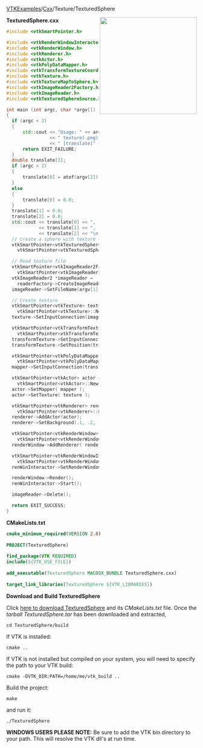 [VTKExamples](/home/)/[Cxx](/Cxx)/Texture/TexturedSphere

<img align="right" src="https://github.com/lorensen/VTKExamples/blob/gh-pages/Testing/Baseline/Texture/TestTexturedSphere.png?raw=true" width="256" />

**TexturedSphere.cxx**
```c++
#include <vtkSmartPointer.h>

#include <vtkRenderWindowInteractor.h>
#include <vtkRenderWindow.h>
#include <vtkRenderer.h>
#include <vtkActor.h>
#include <vtkPolyDataMapper.h>
#include <vtkTransformTextureCoords.h>
#include <vtkTexture.h>
#include <vtkTextureMapToSphere.h>
#include <vtkImageReader2Factory.h>
#include <vtkImageReader.h>
#include <vtkTexturedSphereSource.h>

int main (int argc, char *argv[])
{
  if (argc < 2)
  {
      std::cout << "Usage: " << argv[0]
                << " texture(.png)"
                << " [translate]" <<std::endl;
      return EXIT_FAILURE;
  }
  double translate[3];
  if (argc > 2)
  {
      translate[0] = atof(argv[2]);
  }
  else
  {
      translate[0] = 0.0;
  }
  translate[1] = 0.0;
  translate[2] = 0.0;
  std::cout << translate[0] << ", "
            << translate[1] << ", "
            << translate[2] << "\n";
  // Create a sphere with texture coordinates
  vtkSmartPointer<vtkTexturedSphereSource> source =
    vtkSmartPointer<vtkTexturedSphereSource>::New();

  // Read texture file
  vtkSmartPointer<vtkImageReader2Factory> readerFactory =
    vtkSmartPointer<vtkImageReader2Factory>::New();
  vtkImageReader2 *imageReader =
    readerFactory->CreateImageReader2(argv[1]);
  imageReader->SetFileName(argv[1]);

  // Create texture
  vtkSmartPointer<vtkTexture> texture =
    vtkSmartPointer<vtkTexture>::New();
  texture->SetInputConnection(imageReader->GetOutputPort());

  vtkSmartPointer<vtkTransformTextureCoords> transformTexture =
    vtkSmartPointer<vtkTransformTextureCoords>::New();
  transformTexture->SetInputConnection(source->GetOutputPort());
  transformTexture->SetPosition(translate);

  vtkSmartPointer<vtkPolyDataMapper> mapper =
    vtkSmartPointer<vtkPolyDataMapper>::New();
  mapper->SetInputConnection(transformTexture->GetOutputPort());

  vtkSmartPointer<vtkActor> actor =
    vtkSmartPointer<vtkActor>::New();
  actor->SetMapper( mapper );
  actor->SetTexture( texture );

  vtkSmartPointer<vtkRenderer> renderer =
    vtkSmartPointer<vtkRenderer>::New();
  renderer->AddActor(actor);
  renderer->SetBackground(.1, .2, .3);

  vtkSmartPointer<vtkRenderWindow> renderWindow =
    vtkSmartPointer<vtkRenderWindow>::New();
  renderWindow->AddRenderer( renderer );

  vtkSmartPointer<vtkRenderWindowInteractor> renWinInteractor =
    vtkSmartPointer<vtkRenderWindowInteractor>::New();
  renWinInteractor->SetRenderWindow( renderWindow );

  renderWindow->Render();
  renWinInteractor->Start();

  imageReader->Delete();

  return EXIT_SUCCESS;
}
```
**CMakeLists.txt**
```cmake
cmake_minimum_required(VERSION 2.8)
 
PROJECT(TexturedSphere)
 
find_package(VTK REQUIRED)
include(${VTK_USE_FILE})
 
add_executable(TexturedSphere MACOSX_BUNDLE TexturedSphere.cxx)
 
target_link_libraries(TexturedSphere ${VTK_LIBRARIES})
```

**Download and Build TexturedSphere**

Click [here to download TexturedSphere](https://github.com/lorensen/VTKWikiExamplesTarballs/raw/master/TexturedSphere.tar) and its *CMakeLists.txt* file.
Once the *tarball TexturedSphere.tar* has been downloaded and extracted,
```
cd TexturedSphere/build 
```
If VTK is installed:
```
cmake ..
```
If VTK is not installed but compiled on your system, you will need to specify the path to your VTK build:
```
cmake -DVTK_DIR:PATH=/home/me/vtk_build ..
```
Build the project:
```
make
```
and run it:
```
./TexturedSphere
```
**WINDOWS USERS PLEASE NOTE:** Be sure to add the VTK bin directory to your path. This will resolve the VTK dll's at run time.

